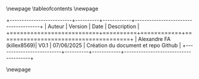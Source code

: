 \newpage
\tableofcontents
\newpage

+--------------------------+----------+------------+--------------------------------------+
| Auteur                   | Version  | Date       | Description                          |
+==========================+==========+============+======================================+
| Alexandre FA (killex8569)| V0.1     | 07/06/2025 | Création du document et repo Github  |
+--------------------------+----------+------------+--------------------------------------+

\newpage


